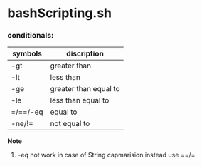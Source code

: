 # bashScripting.sh

### conditionals:



| symbols | discription |
| -------- | ----------- |
| -gt |greater than |
|-lt |less than |
| -ge |greater than equal to|
| -le |less than equal to|
| =/==/-eq  | equal to|
|-ne/!=   | not equal to|
 

**Note**
1. -eq not work in  case of String capmarision instead use ==/=

    